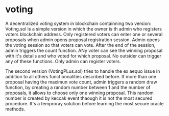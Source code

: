 # voting
A decentralized voting system in blockchain containning two version: Voting.sol is a simple version in which the owner is th admin who registers voters blockchain address. Only registered voters can enter one or several proposals when admin opens proposal registration session. Admin opens the voting session so that voters can vote. After the end of the session, admin triggers the count function. ANy voter can see the winning proposal with it's details and who voted for which proposal. No outsider can trigger any of these functions. Only admin can register voters.

The second version (VotingPLus.sol) tries to handle the ex aequo issue in addition to all others functionnalities described before. 
If more than one proposal having the maximun vote count, admin triggers a random draw function, by creating a random number between 1 and the number of proposals, it allows to choose only one winning proposal. This random number is created by keccak event thaough it is not the most secured procedure. It's a temproray solution before learning the most secure oracle methods. 
